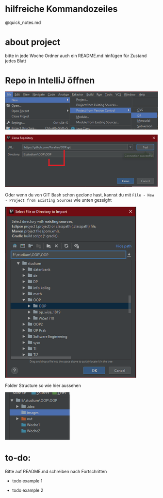 # hilfreiche Kommandozeiles
@quick_notes.md

# about project

bitte in jede Woche Ordner auch ein README.md hinfügen für Zustand jedes Blatt

# Repo in IntelliJ öffnen

![alt text](https://github.com/Paralian/OOP/blob/master/images/1.png?raw=true "Logo Title Text 1")


![alt text](https://github.com/Paralian/OOP/blob/master/images/2.png?raw=true "Logo Title Text 1")

Oder wenn du von GIT Bash schon geclone hast, kannst du mit `File - New - Project from Existing Sources` wie unten gezeight

![alt text](https://github.com/Paralian/OOP/blob/master/images/3.png?raw=true "Logo Title Text 1")

Folder Structure so wie hier aussehen

![alt text](https://github.com/Paralian/OOP/blob/master/images/4.png?raw=true "Logo Title Text 1")

# to-do:
Bitte auf README.md schreiben nach Fortschritten

* todo example 1

* todo example 2
